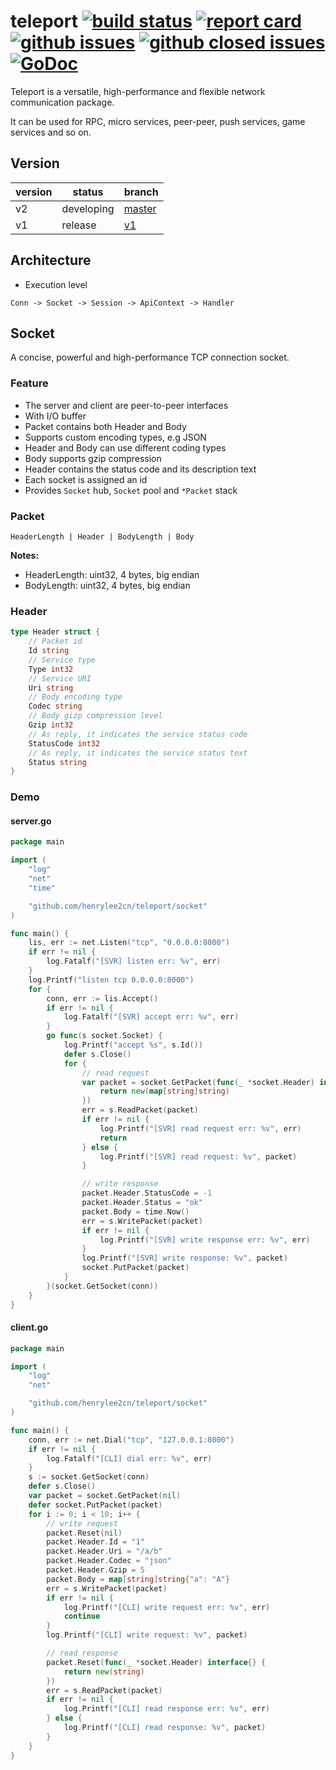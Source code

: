 # teleport [![build status](https://img.shields.io/travis/henrylee2cn/teleport/master.svg?style=flat-square)](https://travis-ci.org/henrylee2cn/teleport) [![report card](https://goreportcard.com/badge/github.com/henrylee2cn/teleport?style=flat-square)](http://goreportcard.com/report/henrylee2cn/teleport) [![github issues](https://img.shields.io/github/issues/henrylee2cn/teleport.svg?style=flat-square)](https://github.com/henrylee2cn/teleport/issues?q=is%3Aopen+is%3Aissue) [![github closed issues](https://img.shields.io/github/issues-closed-raw/henrylee2cn/teleport.svg?style=flat-square)](https://github.com/henrylee2cn/teleport/issues?q=is%3Aissue+is%3Aclosed) [![GoDoc](https://img.shields.io/badge/godoc-reference-blue.svg?style=flat-square)](http://godoc.org/github.com/henrylee2cn/teleport) 
<!--  [![GitHub release](https://img.shields.io/github/release/henrylee2cn/teleport.svg?style=flat-square)](https://github.com/henrylee2cn/teleport/releases) -->

Teleport is a versatile, high-performance and flexible network communication package.

It can be used for RPC, micro services, peer-peer, push services, game services and so on.


## Version

version | status | branch
--------|--------|--------
v2      | developing | [master](https://github.com/henrylee2cn/teleport/tree/master)
v1      | release | [v1](https://github.com/henrylee2cn/teleport/tree/v1)


## Architecture

- Execution level

```
Conn -> Socket -> Session -> ApiContext -> Handler
```

## Socket

A concise, powerful and high-performance TCP connection socket.

### Feature

- The server and client are peer-to-peer interfaces
- With I/O buffer
- Packet contains both Header and Body
- Supports custom encoding types, e.g JSON
- Header and Body can use different coding types
- Body supports gzip compression
- Header contains the status code and its description text
- Each socket is assigned an id
- Provides `Socket` hub, `Socket` pool and `*Packet` stack

### Packet

```
HeaderLength | Header | BodyLength | Body
```

**Notes:**

- HeaderLength: uint32, 4 bytes, big endian
- BodyLength: uint32, 4 bytes, big endian

### Header

```go
type Header struct {
	// Packet id
	Id string
	// Service type
	Type int32
	// Service URI
	Uri string
	// Body encoding type
	Codec string
	// Body gizp compression level
	Gzip int32
	// As reply, it indicates the service status code
	StatusCode int32
	// As reply, it indicates the service status text
	Status string
}
```

### Demo

#### server.go

```go
package main

import (
	"log"
	"net"
	"time"

	"github.com/henrylee2cn/teleport/socket"
)

func main() {
	lis, err := net.Listen("tcp", "0.0.0.0:8000")
	if err != nil {
		log.Fatalf("[SVR] listen err: %v", err)
	}
	log.Printf("listen tcp 0.0.0.0:8000")
	for {
		conn, err := lis.Accept()
		if err != nil {
			log.Fatalf("[SVR] accept err: %v", err)
		}
		go func(s socket.Socket) {
			log.Printf("accept %s", s.Id())
			defer s.Close()
			for {
				// read request
				var packet = socket.GetPacket(func(_ *socket.Header) interface{} {
					return new(map[string]string)
				})
				err = s.ReadPacket(packet)
				if err != nil {
					log.Printf("[SVR] read request err: %v", err)
					return
				} else {
					log.Printf("[SVR] read request: %v", packet)
				}

				// write response
				packet.Header.StatusCode = -1
				packet.Header.Status = "ok"
				packet.Body = time.Now()
				err = s.WritePacket(packet)
				if err != nil {
					log.Printf("[SVR] write response err: %v", err)
				}
				log.Printf("[SVR] write response: %v", packet)
				socket.PutPacket(packet)
			}
		}(socket.GetSocket(conn))
	}
}
```

#### client.go

```go
package main

import (
	"log"
	"net"

	"github.com/henrylee2cn/teleport/socket"
)

func main() {
	conn, err := net.Dial("tcp", "127.0.0.1:8000")
	if err != nil {
		log.Fatalf("[CLI] dial err: %v", err)
	}
	s := socket.GetSocket(conn)
	defer s.Close()
	var packet = socket.GetPacket(nil)
	defer socket.PutPacket(packet)
	for i := 0; i < 10; i++ {
		// write request
		packet.Reset(nil)
		packet.Header.Id = "1"
		packet.Header.Uri = "/a/b"
		packet.Header.Codec = "json"
		packet.Header.Gzip = 5
		packet.Body = map[string]string{"a": "A"}
		err = s.WritePacket(packet)
		if err != nil {
			log.Printf("[CLI] write request err: %v", err)
			continue
		}
		log.Printf("[CLI] write request: %v", packet)

		// read response
		packet.Reset(func(_ *socket.Header) interface{} {
			return new(string)
		})
		err = s.ReadPacket(packet)
		if err != nil {
			log.Printf("[CLI] read response err: %v", err)
		} else {
			log.Printf("[CLI] read response: %v", packet)
		}
	}
}
```